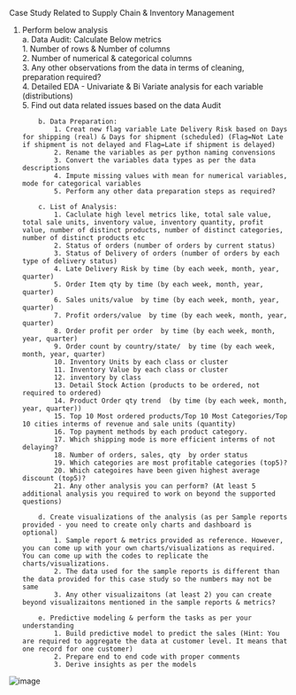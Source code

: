 Case Study Related to Supply Chain & Inventory Management

 1. Perform below analysis													
			a. Data Audit: Calculate Below metrics 										
				1. Number of rows & Number of columns										
				2. Number of numerical & categorical columns										
				3. Any other observations from the data in terms of cleaning, preparation required?										
				4.  Detailed EDA - Univariate & Bi Variate analysis for each variable (distributions)										
				5. Find out data related issues based on the data Audit										
														
			b. Data Preparation: 								
				1. Creat new flag variable Late Delivery Risk based on Days for shipping (real) & Days for shipment (scheduled) (Flag=Not Late if shipment is not delayed and Flag=Late if shipment is delayed)										
				2. Rename the variables as per python naming convensions										
				3. Convert the variables data types as per the data descriptions										
				4. Impute missing values with mean for numerical variables, mode for categorical variables										
				5. Perform any other data preparation steps as required?										
														
			c. List of Analysis: 										
				1. Caclulate high level metrics like, total sale value, total sale units, inventory value, inventory quantity, profit value, number of distinct products, number of distinct categories, number of distinct products etc										
				2. Status of orders (number of orders by current status)										
				3. Status of Delivery of orders (number of orders by each type of delivery status)										
				4. Late Delivery Risk by time (by each week, month, year, quarter)										
				5. Order Item qty by time (by each week, month, year, quarter)										
				6. Sales units/value  by time (by each week, month, year, quarter)										
				7. Profit orders/value  by time (by each week, month, year, quarter)										
				8. Order profit per order  by time (by each week, month, year, quarter)										
				9. Order count by country/state/  by time (by each week, month, year, quarter)										
				10. Inventory Units by each class or cluster										
				11. Inventory Value by each class or cluster										
				12. inventory by class										
				13. Detail Stock Action (products to be ordered, not required to ordered)										
				14. Product Order qty trend  (by time (by each week, month, year, quarter))										
				15. Top 10 Most ordered products/Top 10 Most Categories/Top 10 cities interms of revenue and sale units (quantity)										
				16. Top payment methods by each product category.										
				17. Which shipping mode is more efficient interms of not delaying?										
				18. Number of orders, sales, qty  by order status										
				19. Which categories are most profitable categories (top5)?										
				20. Which categoires have been given highest average discount (top5)?										
				21. Any other analysis you can perform? (At least 5 additional analysis you required to work on beyond the supported questions)										
														
			d. Create visualizations of the analysis (as per Sample reports provided - you need to create only charts and dashboard is optional) 									
				1. Sample report & metrics provided as reference. However, you can come up with your own charts/visualizations as required. You can come up with the codes to replicate the charts/visualizations.										
				2. The data used for the sample reports is different than the data provided for this case study so the numbers may not be same										
				3. Any other visualizaitons (at least 2) you can create beyond visualizaitons mentioned in the sample reports & metrics?										
														
			e. Predictive modeling & perform the tasks as per your understanding 							
				1. Build predictive model to predict the sales (Hint: You are required to aggregate the data at customer level. It means that one record for one customer)										
				2. Prepare end to end code with proper comments										
				3. Derive insights as per the models										
![image](https://github.com/SameerDhumal/Integrated_case_study_PYTHON/assets/145559776/d9002463-d64a-4001-8424-cac252971ca0)
